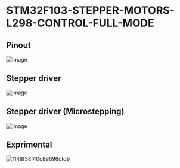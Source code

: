 # STM32F103-STEPPER-MOTORS-L298-CONTROL-FULL-MODE

## Pinout
![image](https://github.com/VanHuyTran24/STM32F103-STEPPER-MOTORS-L298-CONTROL-FULL-MODE/assets/166670555/a93d2436-8d05-4e5e-8461-fe8eea18476f)

## Stepper driver 
![image](https://github.com/VanHuyTran24/STM32F103-STEPPER-MOTORS-L298-CONTROL-FULL-MODE/assets/166670555/4fa0ba25-eb15-4c45-8307-0cbf678247b7)

## Stepper driver (Microstepping)
![image](https://github.com/VanHuyTran24/STM32F103-STEPPER-MOTORS-L298-CONTROL-FULL-MODE/assets/166670555/05107552-d1c8-4bc3-b5bf-720a0af58715)

## Exprimental
![f148f58f40c89696cfd9](https://github.com/VanHuyTran24/STM32F103-STEPPER-MOTORS-CONTROL-FULL-MODE/assets/166670555/ddd3cf02-4d3b-4b28-a812-4b8539d6cd13)
